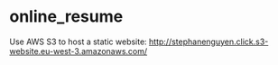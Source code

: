 # online_resume

Use AWS S3 to host a static website: http://stephanenguyen.click.s3-website.eu-west-3.amazonaws.com/
